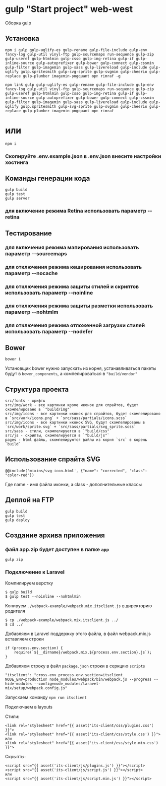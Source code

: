 # gulp "Start project" web-west
Сборка gulp

## Установка

```
npm i gulp gulp-uglify-es gulp-rename gulp-file-include gulp-env fancy-log gulp-util vinyl-ftp gulp-sourcemaps run-sequence gulp-zip gulp-useref gulp-htmlmin gulp-csso gulp-img-retina gulp-if gulp-inline-source gulp-autoprefixer gulp-bower gulp-connect gulp-cssmin gulp-filter gulp-imagemin gulp-sass gulp-livereload gulp-include gulp-uglify gulp.spritesmith gulp-svg-sprite gulp-svgmin gulp-cheerio gulp-replace gulp-plumber imagemin-pngquant opn rimraf -g

npm link gulp gulp-uglify-es gulp-rename gulp-file-include gulp-env fancy-log gulp-util vinyl-ftp gulp-sourcemaps run-sequence gulp-zip gulp-useref gulp-htmlmin gulp-csso gulp-img-retina gulp-if gulp-inline-source gulp-autoprefixer gulp-bower gulp-connect gulp-cssmin gulp-filter gulp-imagemin gulp-sass gulp-livereload gulp-include gulp-uglify gulp.spritesmith gulp-svg-sprite gulp-svgmin gulp-cheerio gulp-replace gulp-plumber imagemin-pngquant opn rimraf
```

# или

```
npm i
```

### Скопируйте .env.example.json в .env.json внесите настройки хостинга

## Команды генерации кода

```
gulp build 
gulp test
gulp server
```
### для включение режима Retina использовать параметр --retina

## Тестирование
### для включения режима мапирования использовать параметр --sourcemaps
### для отключения режима кеширования использовать параметр --nocache
### для отключения режима защиты стилей и скриптов использовать параметр --noinline
### для отключения режима защиты разметки использовать параметр --nohtmlm
### для отключения режима отложенной загрузки стилей использовать параметр --nodefer

## Bower

```
bower i
```

Установщик bower нужно запускать из корня, устанавливаться пакеты будут в `bower_components`, а компелироваться в `"build/vendor"`

## Структура проекта
```
src/fonts - шрифты
src/img/work - все картинки кроме иконок для спрайтов, будет скомпелировано в `"build/img"`
src/img/icons - все картинки иконок для спрайтов, будет скомпелировано в `src/work/icons.png` + `src/sass/partials/icons.scss`
src/img/icons - все картинки иконок SVG, будут скомпелированы в `src/work/sprite.svg` + `src/sass/partials/svg_sprite.scss`
src/sass - стили, скомпелируется в `"build/css"`
src/js - скрипты, скомпелируется в `"build/js"`
pages - html файлы, скомпелируются файлы из корня `src` в корень `build`
```

## Использование спрайта SVG

```
@@include('mixins/svg-icon.html', {"name": "corrected", "class": "color-red"})
```
Где name - имя файла иконки, а class - дополнительные классы

## Деплой на FTP

```
gulp build
gulp test
gulp deploy
```

## Создание архива приложения

### файл app.zip будет доступен в папке `app`

```
gulp zip
```

### Подключение к Laravel

Компилируем верстку
```
$ gulp build
$ gulp test --noinline --nohtmlmin
```

Копируем ```./webpack-example/webpack.mix.itsclient.js``` в директорию родителя
```
$ cp ./webpack-example/webpack.mix.itsclient.js ../
$ cd ../
```
Добавляем в Laravel поддержку этого файла, в файл webpack.mix.js вставляем строки 

```
if (process.env.section) {
    require(`${__dirname}/webpack.mix.${process.env.section}.js`);
}
```
Добавляем строку в файл ```package.json``` строки в серкцию ```scripts``` 
```
"itsclient": "cross-env process.env.section=itsclient NODE_ENV=production node_modules/webpack/bin/webpack.js --progress --hide-modules --config=node_modules/laravel-mix/setup/webpack.config.js"
```

Запускаем команду ```npm run itsclient```

Подключаем в layouts

Стили:
```
<link rel="stylesheet" href="{{ asset('its-client/css/plugins.css') }}">
<link rel="stylesheet" href="{{ asset('its-client/css/style.css') }}">
или
<link rel="stylesheet" href="{{ asset('its-client/css/style.min.css') }}">
```

Скрыпты:
```
<script src="{{ asset('its-client/js/plugins.js') }}"></script>
<script src="{{ asset('its-client/js/script.js') }}"></script>
или
<script src="{{ asset('its-client/js/script.min.js') }}"></script>
```
